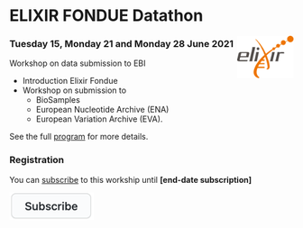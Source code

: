 # ELIXIR FONDUE Datathon 
<img align="right" src="program/images/logo_elixir.png" width="100"/>

### Tuesday 15, Monday 21 and Monday 28 June 2021
Workshop on data submission to EBI
* Introduction Elixir Fondue
* Workshop on submission to 
  - BioSamples
  - European Nucleotide Archive (ENA)
  - European Variation Archive (EVA).

See the full [program](program/) for more details.

### Registration
You can [subscribe](https://forms.gle/uSA4kMX5GnG4L9E46) to this workship until **\[end-date subscription\]**

<a href="https://forms.gle/uSA4kMX5GnG4L9E46" alt="subscribe" title="subscribe"><img src="program/images/subscribe.png" width="150"/></a>
